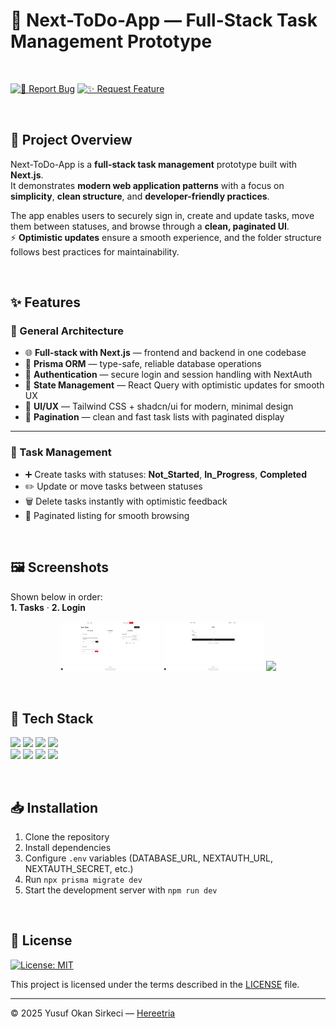 # 📝 Next-ToDo-App — Full-Stack Task Management Prototype

<br>

[![🐛 Report Bug](https://img.shields.io/badge/🐛_Report_Bug-red?style=for-the-badge)](../../issues/new?labels=bug)
[![✨ Request Feature](https://img.shields.io/badge/✨_Request_Feature-blue?style=for-the-badge)](../../issues/new?labels=enhancement)

<br>

## 📌 Project Overview
Next-ToDo-App is a **full-stack task management** prototype built with **Next.js**.  
It demonstrates **modern web application patterns** with a focus on **simplicity**, **clean structure**, and **developer-friendly practices**.

The app enables users to securely sign in, create and update tasks, move them between statuses, and browse through a **clean, paginated UI**.  
⚡ **Optimistic updates** ensure a smooth experience, and the folder structure follows best practices for maintainability.

<br>

## ✨ Features

### 🧱 General Architecture
- 🌐 **Full-stack with Next.js** — frontend and backend in one codebase  
- 🧠 **Prisma ORM** — type-safe, reliable database operations  
- 🔐 **Authentication** — secure login and session handling with NextAuth  
- 🔄 **State Management** — React Query with optimistic updates for smooth UX  
- 🎨 **UI/UX** — Tailwind CSS + shadcn/ui for modern, minimal design  
- 📑 **Pagination** — clean and fast task lists with paginated display

---

### 📝 Task Management
- ➕ Create tasks with statuses: **Not_Started**, **In_Progress**, **Completed**  
- ✏️ Update or move tasks between statuses  
- 🗑️ Delete tasks instantly with optimistic feedback  
- 📄 Paginated listing for smooth browsing

<br>

## 🖼️ Screenshots
Shown below in order:  
**1. Tasks** · **2. Login**

<p align="center">
  <img src="./public/screenshots/tasks.png" width="32%">
  <img src="./public/screenshots/login.png" width="32%">
  <img src="https://upload.wikimedia.org/wikipedia/commons/c/ce/Transparent.gif" width="32%">
</p>

<br>

## 🧰 Tech Stack
<p>
  <img src="https://img.shields.io/badge/TypeScript-3178C6?style=for-the-badge&logo=typescript&logoColor=white" />
  <img src="https://img.shields.io/badge/Next.js-000000?style=for-the-badge&logo=nextdotjs&logoColor=white" />
  <img src="https://img.shields.io/badge/Tailwind_CSS-06B6D4?style=for-the-badge&logo=tailwindcss&logoColor=white" />
  <img src="https://img.shields.io/badge/shadcn/ui-000000?style=for-the-badge&logo=shadcnui&logoColor=white" />
  <br>
  <img src="https://img.shields.io/badge/Prisma-2D3748?style=for-the-badge&logo=prisma&logoColor=white" />
  <img src="https://img.shields.io/badge/NextAuth.js-000000?style=for-the-badge&logo=nextauth&logoColor=white" />
  <img src="https://img.shields.io/badge/React_Query-FF4154?style=for-the-badge&logo=reactquery&logoColor=white" />
  <img src="https://img.shields.io/badge/bcryptjs-338CC7?style=for-the-badge&logoColor=white" />
</p>

<br>

## 📥 Installation
1. Clone the repository  
2. Install dependencies  
3. Configure `.env` variables (DATABASE_URL, NEXTAUTH_URL, NEXTAUTH_SECRET, etc.)  
4. Run `npx prisma migrate dev`  
5. Start the development server with `npm run dev`

<br>

## 📜 License

[![License: MIT](https://img.shields.io/badge/License-MIT-blue.svg)](LICENSE)

This project is licensed under the terms described in the [LICENSE](./LICENSE) file.

---

© 2025 Yusuf Okan Sirkeci — [Hereetria](https://github.com/Hereetria)

